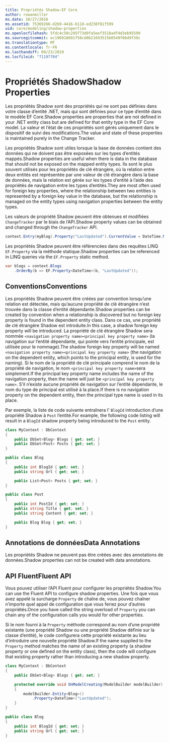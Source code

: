 ```yaml
---
title: Propriétés Shadow-EF Core
author: rowanmiller
ms.date: 10/27/2016
ms.assetid: 75369266-d2b9-4416-b118-ed238f81f599
uid: core/modeling/shadow-properties
ms.openlocfilehash: 5fdc4c50c295f73d0fa5eef3518adf4d3eb95599
ms.sourcegitcommit: ec196918691f50cd0b21693515b0549f06d9f39c
ms.translationtype: MT
ms.contentlocale: fr-FR
ms.lasthandoff: 09/23/2019
ms.locfileid: "71197704"
---
```

# <a name="shadow-properties"></a><span data-ttu-id="d74af-102">Propriétés Shadow</span><span class="sxs-lookup"><span data-stu-id="d74af-102">Shadow Properties</span></span>

<span data-ttu-id="d74af-103">Les propriétés Shadow sont des propriétés qui ne sont pas définies dans votre classe d’entité .NET, mais qui sont définies pour ce type d’entité dans le modèle EF Core.</span><span class="sxs-lookup"><span data-stu-id="d74af-103">Shadow properties are properties that are not defined in your .NET entity class but are defined for that entity type in the EF Core model.</span></span> <span data-ttu-id="d74af-104">La valeur et l’état de ces propriétés sont gérés uniquement dans le dispositif de suivi des modifications.</span><span class="sxs-lookup"><span data-stu-id="d74af-104">The value and state of these properties is maintained purely in the Change Tracker.</span></span>

<span data-ttu-id="d74af-105">Les propriétés Shadow sont utiles lorsque la base de données contient des données qui ne doivent pas être exposées sur les types d’entités mappés.</span><span class="sxs-lookup"><span data-stu-id="d74af-105">Shadow properties are useful when there is data in the database that should not be exposed on the mapped entity types.</span></span> <span data-ttu-id="d74af-106">Ils sont le plus souvent utilisés pour les propriétés de clé étrangère, où la relation entre deux entités est représentée par une valeur de clé étrangère dans la base de données, mais la relation est gérée sur les types d’entité à l’aide des propriétés de navigation entre les types d’entités.</span><span class="sxs-lookup"><span data-stu-id="d74af-106">They are most often used for foreign key properties, where the relationship between two entities is represented by a foreign key value in the database, but the relationship is managed on the entity types using navigation properties between the entity types.</span></span>

<span data-ttu-id="d74af-107">Les valeurs de propriété Shadow peuvent être obtenues et modifiées `ChangeTracker` par le biais de l’API.</span><span class="sxs-lookup"><span data-stu-id="d74af-107">Shadow property values can be obtained and changed through the `ChangeTracker` API.</span></span>

``` csharp
context.Entry(myBlog).Property("LastUpdated").CurrentValue = DateTime.Now;
```

<span data-ttu-id="d74af-108">Les propriétés Shadow peuvent être référencées dans des requêtes LINQ `EF.Property` via la méthode statique.</span><span class="sxs-lookup"><span data-stu-id="d74af-108">Shadow properties can be referenced in LINQ queries via the `EF.Property` static method.</span></span>

``` csharp
var blogs = context.Blogs
    .OrderBy(b => EF.Property<DateTime>(b, "LastUpdated"));
```

## <a name="conventions"></a><span data-ttu-id="d74af-109">Conventions</span><span class="sxs-lookup"><span data-stu-id="d74af-109">Conventions</span></span>

<span data-ttu-id="d74af-110">Les propriétés Shadow peuvent être créées par convention lorsqu’une relation est détectée, mais qu’aucune propriété de clé étrangère n’est trouvée dans la classe d’entité dépendante.</span><span class="sxs-lookup"><span data-stu-id="d74af-110">Shadow properties can be created by convention when a relationship is discovered but no foreign key property is found in the dependent entity class.</span></span> <span data-ttu-id="d74af-111">Dans ce cas, une propriété de clé étrangère Shadow est introduite.</span><span class="sxs-lookup"><span data-stu-id="d74af-111">In this case, a shadow foreign key property will be introduced.</span></span> <span data-ttu-id="d74af-112">La propriété de clé étrangère Shadow sera nommée `<navigation property name><principal key property name>` (la navigation sur l’entité dépendante, qui pointe vers l’entité principale, est utilisée pour le nommage).</span><span class="sxs-lookup"><span data-stu-id="d74af-112">The shadow foreign key property will be named `<navigation property name><principal key property name>` (the navigation on the dependent entity, which points to the principal entity, is used for the naming).</span></span> <span data-ttu-id="d74af-113">Si le nom de la propriété de clé principale comprend le nom de la propriété de navigation, le nom `<principal key property name>`sera simplement.</span><span class="sxs-lookup"><span data-stu-id="d74af-113">If the principal key property name includes the name of the navigation property, then the name will just be `<principal key property name>`.</span></span> <span data-ttu-id="d74af-114">S’il n’existe aucune propriété de navigation sur l’entité dépendante, le nom du type de principal est utilisé à la place.</span><span class="sxs-lookup"><span data-stu-id="d74af-114">If there is no navigation property on the dependent entity, then the principal type name is used in its place.</span></span>

<span data-ttu-id="d74af-115">Par exemple, la liste de code suivante entraînera l' `BlogId` introduction d’une propriété Shadow à `Post` l’entité.</span><span class="sxs-lookup"><span data-stu-id="d74af-115">For example, the following code listing will result in a `BlogId` shadow property being introduced to the `Post` entity.</span></span>

<!-- [!code-csharp[Main](samples/core/Modeling/Conventions/ShadowForeignKey.cs)] -->
``` csharp
class MyContext : DbContext
{
    public DbSet<Blog> Blogs { get; set; }
    public DbSet<Post> Posts { get; set; }
}

public class Blog
{
    public int BlogId { get; set; }
    public string Url { get; set; }

    public List<Post> Posts { get; set; }
}

public class Post
{
    public int PostId { get; set; }
    public string Title { get; set; }
    public string Content { get; set; }

    public Blog Blog { get; set; }
}
```

## <a name="data-annotations"></a><span data-ttu-id="d74af-116">Annotations de données</span><span class="sxs-lookup"><span data-stu-id="d74af-116">Data Annotations</span></span>

<span data-ttu-id="d74af-117">Les propriétés Shadow ne peuvent pas être créées avec des annotations de données.</span><span class="sxs-lookup"><span data-stu-id="d74af-117">Shadow properties can not be created with data annotations.</span></span>

## <a name="fluent-api"></a><span data-ttu-id="d74af-118">API Fluent</span><span class="sxs-lookup"><span data-stu-id="d74af-118">Fluent API</span></span>

<span data-ttu-id="d74af-119">Vous pouvez utiliser l’API Fluent pour configurer les propriétés Shadow.</span><span class="sxs-lookup"><span data-stu-id="d74af-119">You can use the Fluent API to configure shadow properties.</span></span> <span data-ttu-id="d74af-120">Une fois que vous avez appelé la surcharge `Property` de chaîne de, vous pouvez chaîner n’importe quel appel de configuration que vous feriez pour d’autres propriétés.</span><span class="sxs-lookup"><span data-stu-id="d74af-120">Once you have called the string overload of `Property` you can chain any of the configuration calls you would for other properties.</span></span>

<span data-ttu-id="d74af-121">Si le nom fourni à la `Property` méthode correspond au nom d’une propriété existante (une propriété Shadow ou une propriété Shadow définie sur la classe d’entité), le code configurera cette propriété existante au lieu d’introduire une nouvelle propriété Shadow.</span><span class="sxs-lookup"><span data-stu-id="d74af-121">If the name supplied to the `Property` method matches the name of an existing property (a shadow property or one defined on the entity class), then the code will configure that existing property rather than introducing a new shadow property.</span></span>

<!-- [!code-csharp[Main](samples/core/Modeling/FluentAPI/ShadowProperty.cs?highlight=7,8)] -->
``` csharp
class MyContext : DbContext
{
    public DbSet<Blog> Blogs { get; set; }

    protected override void OnModelCreating(ModelBuilder modelBuilder)
    {
        modelBuilder.Entity<Blog>()
            .Property<DateTime>("LastUpdated");
    }
}

public class Blog
{
    public int BlogId { get; set; }
    public string Url { get; set; }
}
```
